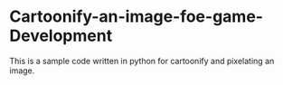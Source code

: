 # Cartoonify-an-image-foe-game-Development
This is a sample code written in python for cartoonify and pixelating an image. 

